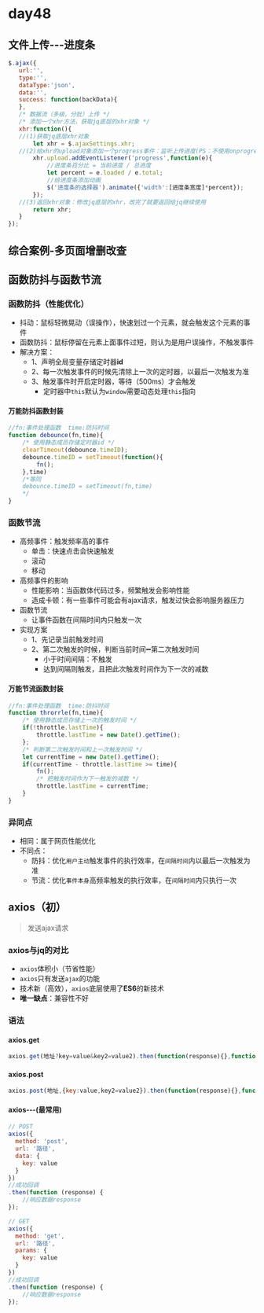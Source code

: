 # day48

## 文件上传---进度条

 ```js
$.ajax({
    url:'',
    type:'',
    dataType:'json',
    data:'',
    success: function(backData){
    },
    /* 数据流（多级，分批）上传 */
    /* 添加一个xhr方法，获取jq底层的xhr对象 */
    xhr:function(){
	//(1)获取jq底层xhr对象
        let xhr = $.ajaxSettings.xhr;
    //(2)给xhr的upload对象添加一个progress事件：监听上传进度(PS：不使用onprogress注册事件，是因为on注册事件会覆盖已有事件)
        xhr.upload.addEventListener('progress',function(e){
            //进度条百分比 = 当前进度 / 总进度
            let percent = e.loaded / e.total;
            //给进度条添加动画
            $('进度条的选择器').animate({'width':[进度条宽度]*percent});
        });
    //(3)返回xhr对象：修改jq底层的xhr，改完了就要返回给jq继续使用
        return xhr;
    }
});
 ```

## 综合案例-多页面增删改查

## 函数防抖与函数节流

### 函数防抖（性能优化）

- 抖动：鼠标轻微晃动（误操作），快速划过一个元素，就会触发这个元素的事件
- 函数防抖：鼠标停留在元素上面事件过短，则认为是用户误操作，不触发事件
- 解决方案：
  - 1、声明全局变量存储定时器**id**
  - 2、每一次触发事件的时候先清除上一次的定时器，以最后一次触发为准
  - 3、触发事件时开启定时器，等待（500ms）才会触发
    - 定时器中`this`默认为`window`需要动态处理`this`指向

#### 万能防抖函数封装

```js
//fn:事件处理函数  time:防抖时间
function debounce(fn,time){
    /* 使用静态成员存储定时器id */
   	clearTimeout(debounce.timeID);
    debounce.timeID = setTimeout(function(){
        fn();
    },time)
    /*等同
    debounce.timeID = setTimeout(fn,time)
    */
}
```

### 函数节流

- 高频事件：触发频率高的事件
  - 单击：快速点击会快速触发
  - 滚动
  - 移动
- 高频事件的影响
  - 性能影响：当函数体代码过多，频繁触发会影响性能
  - 造成卡顿：有一些事件可能会有ajax请求，触发过快会影响服务器压力
- 函数节流
  - 让事件函数在间隔时间内只触发一次 
- 实现方案
  - 1、先记录当前触发时间
  - 2、第二次触发的时候，判断当前时间➖第二次触发时间
    - 小于时间间隔：不触发
    - 达到间隔则触发，且把此次触发时间作为下一次的减数

#### 万能节流函数封装

```js
//fn:事件处理函数  time:防抖时间
function throrrle(fn,time){
    /* 使用静态成员存储上一次的触发时间 */
	if(!throttle.lastTime){
        throttle.lastTime = new Date().getTime();
    };
    /* 判断第二次触发时间和上一次触发时间 */
    let currentTime = new Date().getTime();
    if(currentTime - throttle.lastTime >= time){
        fn();
        /* 把触发时间作为下一触发的减数 */
        throttle.lastTime = currentTime;
	}
}
```

### 异同点

- 相同：属于网页性能优化
- 不同点：
  - 防抖：优化`用户主动`触发事件的执行效率，在`间隔时间`内以最后一次触发为准
  - 节流：优化`事件本身`高频率触发的执行效率，在`间隔时间`内只执行一次

## axios（初）

> 发送ajax请求

### axios与jq的对比

- `axios`体积小（节省性能）
- `axios`只有发送`ajax`的功能
- 技术新（高效），`axios`底层使用了**ES6**的新技术
- **唯一缺点**：兼容性不好

### 语法

####  axios.get

```js
axios.get(地址?key=value&key2=value2).then(function(response){},function(err){})
```

####  axios.post

```js
axios.post(地址,{key:value,key2=value2}).then(function(response){},function(err){})
```

####  axios---(最常用)

```js
// POST
axios({
  method: 'post',
  url: '路径',
  data: {
    key: value
  }
}) 
//成功回调
.then(function (response) {
    //响应数据response
});

// GET
axios({
  method: 'get',
  url: '路径',
  params: {
    key: value
  }
}) 
//成功回调
.then(function (response) {
    //响应数据response
});
```



